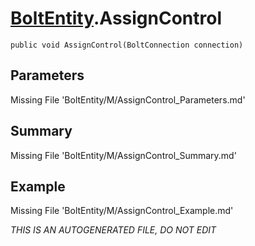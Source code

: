 # [BoltEntity](Types/BoltEntity.md).AssignControl
`public void AssignControl(BoltConnection connection)`
## Parameters
Missing File 'BoltEntity/M/AssignControl_Parameters.md'
## Summary
Missing File 'BoltEntity/M/AssignControl_Summary.md'
## Example
Missing File 'BoltEntity/M/AssignControl_Example.md'

*THIS IS AN AUTOGENERATED FILE, DO NOT EDIT*
